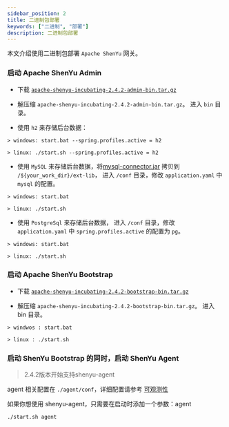 ```yaml
---
sidebar_position: 2
title: 二进制包部署
keywords: ["二进制", "部署"]
description: 二进制包部署
---
```


本文介绍使用二进制包部署 `Apache ShenYu` 网关。


### 启动 Apache ShenYu Admin

* 下载 [`apache-shenyu-incubating-2.4.2-admin-bin.tar.gz`](https://archive.apache.org/dist/incubator/shenyu/2.4.2/apache-shenyu-incubating-2.4.2-admin-bin.tar.gz)

* 解压缩 `apache-shenyu-incubating-2.4.2-admin-bin.tar.gz`。 进入 `bin` 目录。

* 使用 `h2` 来存储后台数据：

```
> windows: start.bat --spring.profiles.active = h2

> linux: ./start.sh --spring.profiles.active = h2
```

* 使用 `MySQL` 来存储后台数据，将[mysql-connector.jar](https://repo1.maven.org/maven2/mysql/mysql-connector-java/8.0.18/mysql-connector-java-8.0.18.jar) 拷贝到 `/${your_work_dir}/ext-lib`， 进入 `/conf` 目录，修改 `application.yaml` 中 `mysql` 的配置。

```
> windows: start.bat 

> linux: ./start.sh 
```

* 使用 `PostgreSql` 来存储后台数据， 进入 `/conf` 目录，修改 `application.yaml` 中 `spring.profiles.active` 的配置为 `pg`。

```
> windows: start.bat 

> linux: ./start.sh 
```

### 启动 Apache ShenYu Bootstrap

* 下载 [`apache-shenyu-incubating-2.4.2-bootstrap-bin.tar.gz`](https://archive.apache.org/dist/incubator/shenyu/2.4.2/apache-shenyu-incubating-2.4.2-bootstrap-bin.tar.gz)

* 解压缩 `apache-shenyu-incubating-2.4.2-bootstrap-bin.tar.gz`。 进入 bin 目录。

```
> windwos : start.bat 

> linux : ./start.sh 
```

### 启动 ShenYu Bootstrap 的同时，启动 ShenYu Agent

> 2.4.2版本开始支持shenyu-agent

agent 相关配置在 `./agent/conf`，详细配置请参考 [可观测性](../user-guide/observability/observability.md)

如果你想使用 shenyu-agent，只需要在启动时添加一个参数：agent

```shell
./start.sh agent
```
